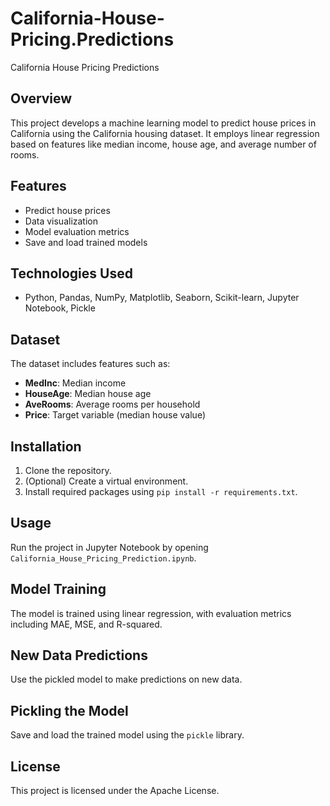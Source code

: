 # California-House-Pricing.Predictions
California House Pricing Predictions

## Overview
This project develops a machine learning model to predict house prices in California using the California housing dataset. It employs linear regression based on features like median income, house age, and average number of rooms.

## Features
- Predict house prices
- Data visualization
- Model evaluation metrics
- Save and load trained models

## Technologies Used
- Python, Pandas, NumPy, Matplotlib, Seaborn, Scikit-learn, Jupyter Notebook, Pickle

## Dataset
The dataset includes features such as:
- **MedInc**: Median income
- **HouseAge**: Median house age
- **AveRooms**: Average rooms per household
- **Price**: Target variable (median house value)

## Installation
1. Clone the repository.
2. (Optional) Create a virtual environment.
3. Install required packages using `pip install -r requirements.txt`.

## Usage
Run the project in Jupyter Notebook by opening `California_House_Pricing_Prediction.ipynb`.

## Model Training
The model is trained using linear regression, with evaluation metrics including MAE, MSE, and R-squared.

## New Data Predictions
Use the pickled model to make predictions on new data.

## Pickling the Model
Save and load the trained model using the `pickle` library.

## License
This project is licensed under the Apache License.

